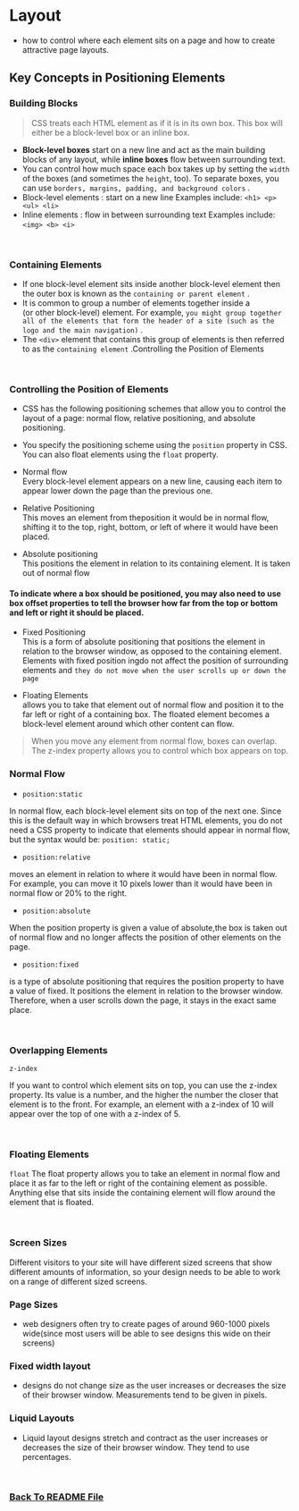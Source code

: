# Layout
* how to control where each element sits on a page and how to create attractive page layouts.

## Key Concepts in Positioning Elements
### Building Blocks
> CSS treats each HTML element as if it is in its own box. This box will either be a block-level box or an inline box.
*  **Block-level boxes** start on a new line and act as the main building blocks of any layout, while **inline boxes** flow between surrounding text.
* You can control how much space each box takes up by setting the `width` of the boxes (and sometimes the `height`, too). To separate boxes, you can use `borders, margins, padding, and background colors` .
* Block-level elements :  start on a new line Examples include: `<h1> <p> <ul> <li>`
* Inline elements : flow in between surrounding text Examples include:`<img> <b> <i>`

<br>

### Containing Elements
* If one block-level element sits inside another block-level element then the outer box is known as the `containing or parent element` .
* It is common to group a number of elements together inside a <div> (or other block-level) element. 
For example, `you might group together all of the elements that form the header of a site (such as the logo and the main navigation)` . 
* The `<div>` element that contains this group of elements is then referred to as the `containing element` .Controlling the Position of Elements

<br>

### Controlling the Position of Elements
* CSS has the following positioning schemes that allow you to control the layout of a page: normal flow, relative positioning, and absolute
positioning. 
* You specify the positioning scheme using the `position` property in CSS. You can also float elements using the `float` property.
* Normal flow <br>
Every block-level element appears on a new line, causing each item to appear lower down the page than the previous one.



* Relative Positioning <br>
This moves an element from theposition it would be in normal flow, shifting it to the top, right, bottom, or left of where it would have been placed. 

* Absolute positioning <br>
This positions the element in relation to its containing element. It is taken out of normal flow

#### To indicate where a box should be positioned, you may also need to use box offset properties to tell the browser how far from the top or bottom and left or right it should be placed. 

* Fixed Positioning <br>
This is a form of absolute positioning that positions the element in relation to the browser window, as opposed to the containing element. 
Elements with fixed position ingdo not affect the position of surrounding elements and `they do not move when the user scrolls up or down the page`

* Floating Elements <br>
 allows you to take that element out of normal flow and position it to the far left or right of a containing box. 
The floated element becomes a block-level element around which other content can flow.

> When you move any element from normal flow, boxes can overlap.  The z-index property allows you to control which box appears on top.




### Normal Flow
* `position:static` 

In normal flow, each block-level element sits on top of the next one. Since this is the default way in which browsers treat
HTML elements, you do not need a CSS property to indicate that elements should appear in normal flow, but the syntax
would be: `position: static;`

* `position:relative`

 moves an element in relation to where it would have been in normal flow. For example, you can move it 10 pixels lower than it would have
been in normal flow or 20% to the right.

* `position:absolute`

When the position property is given a value of absolute,the box is taken out of normal flow and no longer affects the position of other elements on
the page. 

* `position:fixed`

 is a type of absolute positioning that requires the position property to have a value of fixed. It positions the element in relation to the browser window. Therefore, when a user scrolls down the page, it stays in the exact same place. 

 <br>

### Overlapping Elements
`z-index`

If you want to control which element sits on top, you can use the z-index property. Its value is a number, and the higher the
number the closer that element is to the front. For example, an element with a z-index of 10 will appear over the top of one with a z-index of 5.

 <br>

### Floating Elements
`float`
The float property allows you to take an element in normal flow and place it as far to the left or right of the containing element as possible. Anything else that sits inside the containing element will flow around the element that is floated.

<br>

### Screen Sizes
Different visitors to your site will have different sized screens that show different amounts of information, so your design needs to be able to work on a range of different sized screens.


### Page Sizes
* web designers often try to create pages of around 960-1000 pixels wide(since most users will be able to see designs this wide on their screens)

### Fixed width layout
* designs do not change size as the user increases or decreases the size of their browser window. Measurements tend to be given in pixels.

### Liquid Layouts
* Liquid layout designs stretch and contract as the user increases or decreases the size of their browser window. They tend to use percentages.


 <br>

### [Back To README File](https://raghadmustafa96.github.io/reading-notes)
